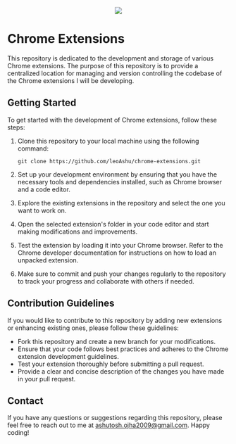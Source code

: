 <p align="center">
    <image src="./assets/cover.jpg">
</p>

# Chrome Extensions

This repository is dedicated to the development and storage of various Chrome extensions. The purpose of this repository is to provide a centralized location for managing and version controlling the codebase of the Chrome extensions I will be developing.


## Getting Started

To get started with the development of Chrome extensions, follow these steps:

1. Clone this repository to your local machine using the following command:

    ```
    git clone https://github.com/leoAshu/chrome-extensions.git
    ```

2. Set up your development environment by ensuring that you have the necessary tools and dependencies installed, such as Chrome browser and a code editor.

3. Explore the existing extensions in the repository and select the one you want to work on.

4. Open the selected extension's folder in your code editor and start making modifications and improvements.

5. Test the extension by loading it into your Chrome browser. Refer to the Chrome developer documentation for instructions on how to load an unpacked extension.

6. Make sure to commit and push your changes regularly to the repository to track your progress and collaborate with others if needed.


## Contribution Guidelines

If you would like to contribute to this repository by adding new extensions or enhancing existing ones, please follow these guidelines:

- Fork this repository and create a new branch for your modifications.
- Ensure that your code follows best practices and adheres to the Chrome extension development guidelines.
- Test your extension thoroughly before submitting a pull request.
- Provide a clear and concise description of the changes you have made in your pull request.


## Contact
If you have any questions or suggestions regarding this repository, please feel free to reach out to me at [ashutosh.ojha2009@gmail.com](mailto://ashutosh.ojha2009@gmail.com). Happy coding!
